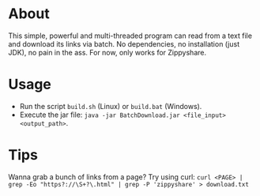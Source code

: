 # About

This simple, powerful and multi-threaded program can read from a text file and download its links via batch.
No dependencies, no installation (just JDK), no pain in the ass.
For now, only works for Zippyshare.

# Usage

- Run the script ```build.sh``` (Linux) or ```build.bat``` (Windows).
- Execute the jar file: ```java -jar BatchDownload.jar <file_input> <output_path>```.

# Tips

Wanna grab a bunch of links from a page? Try using curl:
```curl <PAGE> | grep -Eo "https?://\S+?\.html" | grep -P 'zippyshare' > download.txt```
